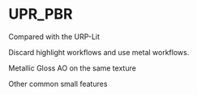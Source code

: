 # UPR_PBR

Compared with the URP-Lit

Discard highlight workflows and use metal workflows.

Metallic Gloss AO on the same texture



Other common small features
